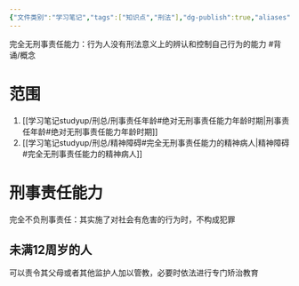 ```yaml
---
{"文件类别":"学习笔记","tags":["知识点","刑法"],"dg-publish":true,"aliases":["完全无刑事责任能力","绝对无刑事责任能力"],"permalink":"/学习笔记studyup/刑总/完全无刑事责任能力人/","dgPassFrontmatter":true,"created":"2024-11-01T19:50:25.079+08:00","updated":"2024-11-01T21:32:04.941+08:00"}
---
```


完全无刑事责任能力：行为人没有刑法意义上的辨认和控制自己行为的能力 #背诵/概念 
# 范围
1. [[学习笔记studyup/刑总/刑事责任年龄#绝对无刑事责任能力年龄时期\|刑事责任年龄#绝对无刑事责任能力年龄时期]]
2. [[学习笔记studyup/刑总/精神障碍#完全无刑事责任能力的精神病人\|精神障碍#完全无刑事责任能力的精神病人]]
# 刑事责任能力
完全不负刑事责任：其实施了对社会有危害的行为时，不构成犯罪
## 未满12周岁的人 
可以责令其父母或者其他监护人加以管教，必要时依法进行专门矫治教育